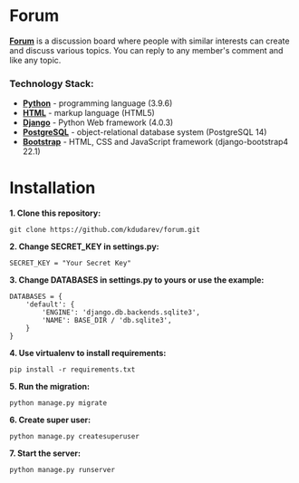 # Forum

**[Forum](https://github.com/kdudarev/forum)** is a discussion board where people with similar interests can create and discuss various topics.  You can reply to any member's comment and like any topic.

### Technology Stack:
- **[Python](https://www.python.org/)** - programming language (3.9.6)
- **[HTML](https://html.com/)** - markup language (HTML5)
- **[Django](https://www.djangoproject.com/)** - Python Web framework (4.0.3)
- **[PostgreSQL](https://www.postgresql.org/)** - object-relational database system (PostgreSQL 14)
- **[Bootstrap](https://getbootstrap.com/)** - HTML, CSS and JavaScript framework (django-bootstrap4 22.1)

# Installation

**1. Clone this repository:**
```
git clone https://github.com/kdudarev/forum.git
```
**2. Change SECRET_KEY in settings.py:**
```
SECRET_KEY = "Your Secret Key"
```
**3. Change DATABASES in settings.py to yours or use the example:**
```
DATABASES = {
    'default': {
        'ENGINE': 'django.db.backends.sqlite3',
        'NAME': BASE_DIR / 'db.sqlite3',
    }
}
```
**4. Use virtualenv to install requirements:**
```
pip install -r requirements.txt
```
**5. Run the migration:**
```
python manage.py migrate
```
**6. Create super user:**
```
python manage.py createsuperuser
```
**7. Start the server:**
```
python manage.py runserver
```
